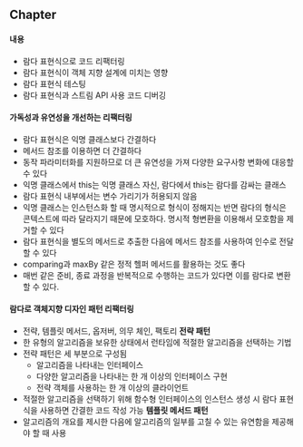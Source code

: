 ## Chapter 
#### 내용
- 람다 표현식으로 코드 리팩터링
- 람다 표현식이 객체 지향 설계에 미치는 영향
- 람다 표현식 테스팅
- 람다 표현식과 스트림 API 사용 코드 디버깅
#### 가독성과 유연성을 개선하는 리팩터링
- 람다 표현식은 익명 클래스보다 간결하다
- 메서드 참조를 이용하면 더 간결하다
- 동작 파라미터화를 지원하므로 더 큰 유연성을 가져 다양한 요구사항 변화에 대응할 수 있다
- 익명 클래스에서 this는 익명 클래스 자신, 람다에서 this는 람다를 감싸는 클래스
- 람다 표현식 내부에서는 변수 가리기가 허용되지 않음
- 익명 클래스는 인스턴스화 할 때 명시적으로 형식이 정해지는 반면 람다의 형식은 콘텍스트에 따라 달라지기 때문에 모호하다. 명시적 형변환을 이용해서 모호함을 제거할 수 있다
- 람다 표현식을 별도의 메서드로 추출한 다음에 메서드 참조를 사용하여 인수로 전달할 수 있다
- comparing과 maxBy 같은 정적 헬퍼 메서드를 활용하는 것도 좋다
- 매번 같은 준비, 종료 과정을 반복적으로 수행하는 코드가 있다면 이를 람다로 변환할 수 있다.
#### 람다로 객체지향 디자인 패턴 리팩터링
- 전략, 템플릿 메서드, 옵저버, 의무 체인, 팩토리
  **전략 패턴**
- 한 유형의 알고리즘을 보유한 상태에서 런타임에 적절한 알고리즘을 선택하는 기법
- 전략 패턴은 세 부분으로 구성됨
    - 알고리즘을 나타내는 인터페이스
    - 다양한 알고리즘을 나타내는 한 개 이상의 인터페이스 구현
    - 전략 객체를 사용하는 한 개 이상의 클라이언트
- 적절한 알고리즘을 선택하기 위해 함수형 인터페이스의 인스턴스 생성 시 람다 표현식을 사용하면 간결한 코드 작성 가능
  **템플릿 메서드 패턴**
- 알고리즘의 개요를 제시한 다음에 알고리즘의 일부를 고칠 수 있는 유연함을 제공해야 할 때 사용
